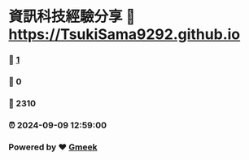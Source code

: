 # 資訊科技經驗分享 :link: https://TsukiSama9292.github.io 
### :page_facing_up: [1](https://TsukiSama9292.github.io/tag.html) 
### :speech_balloon: 0 
### :hibiscus: 2310 
### :alarm_clock: 2024-09-09 12:59:00 
### Powered by :heart: [Gmeek](https://github.com/Meekdai/Gmeek)
